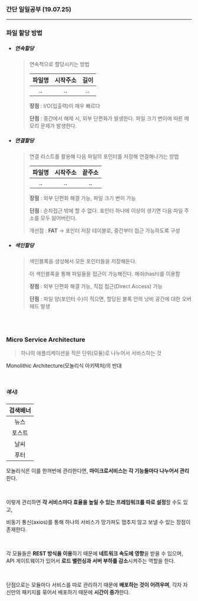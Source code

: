 ### 간단 일일공부 (19.07.25)

------

### 파일 할당 방법

- ##### 연속할당

  > 연속적으로 할당시키는 방법
  >
  > | 파일명 | 시작주소 | 길이 |
  >| :----: | :------: | :--: |
  > |   ..   |    ..    |  ..  |
  > 
  > **장점** : I/O(입출력)이 매우 빠르다
  >
  > **단점** : 중간에서 해제 시, 외부 단편화가 발생한다. 파일 크기 변이에 따른 메모리 문제가 발생한다.
  
- ##### 연결할당

  > 연결 리스트를 활용해 다음 파일의 포인터를 저장해 연결해나가는 방법
  >
  > | 파일명 | 시작주소 | 끝주소 |
  > | :----: | :------: | :--: |
  > |   ..   |    ..    |  ..  |
  > 
  > **장점** : 외부 단편화 해결 가능, 파일 크기 변이 가능
  >
  > **단점** : 순차접근 밖에 할 수 없다. 포인터 하나에 이상이 생기면 다음 파일 주소를 모두 잃어버린다.
  >
  > 개선점 : **FAT** → 포인터 저장 테이블로, 중간부터 접근 가능하도록 구성

- ##### 색인할당

  > 색인블록을 생성해서 모든 포인터들을 저장해둔다.
  >
  > 이 색인블록을 통해 파일들을 접근이 가능해진다. 해쉬(hash)를 이용함
  >
  > **장점** : 외부 단편화 해결 가능, 직접 접근(Direct Access) 가능
  >
  > **단점** : 파일 양(포인터 수)이 적으면, 할당된 블록 안의 낭비 공간에 대한 오버헤드 발생

<br>

<br>

### Micro Service Architecture

> 하나의 애플리케이션을 작은 단위(모듈)로 나누어서 서비스하는 것

Monolithic Architecture(모놀리식 아키텍처)의 반대

<br>

##### 예시)

| 검색배너 |
| :------: |
|   뉴스   |
|  포스트  |
|   날씨   |
|   푸터   |

모놀리식은 이를 한꺼번에 관리한다면, **마이크로서비스는 각 기능들마다 나누어서 관리**한다.

<br>

이렇게 관리하면 **각 서비스마다 효율을 높일 수 있는 프레임워크를 따로 설정**할 수도 있고, 

비동기 통신(axios)를 통해 하나의 서비스가 망가져도 멈추지 않고 보낼 수 있는 장점이 존재한다.

<br>

각 모듈들은 **REST 방식을 이용**하기 때문에 **네트워크 속도에 영향**을 받을 수 있으며, API 게이트웨이가 있어서 **로드 밸런싱과 서버 부하를 감소**시켜주는 역할을 한다.

<br>

단점으로는 모듈마다 서비스를 따로 관리하기 때문에 **배포하는 것이 어려우며**, 각자 자신만의 패키지를 묶어서 배포하기 때문에 **시간이 증가**한다.